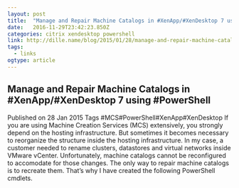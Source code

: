 ```yaml
---
layout: post
title:  "Manage and Repair Machine Catalogs in #XenApp/#XenDesktop 7 using #PowerShell · Nicholas Dille"
date:   2016-11-29T23:42:23.850Z
categories: citrix xendesktop powershell
link: http://dille.name/blog/2015/01/28/manage-and-repair-machine-catalogs-in-xenappxendesktop-7-using-powershell/
tags:
  - links
ogtype: article
---
```


## Manage and Repair Machine Catalogs in #XenApp/#XenDesktop 7 using #PowerShell
Published on 28 Jan 2015
Tags #MCS#PowerShell#XenApp#XenDesktop
If you are using Machine Creation Services (MCS) extensively, you strongly depend on the hosting infrastructure. But sometimes it becomes necessary to reorganize the structure inside the hosting infrastructure. In my case, a customer needed to rename clusters, datastores and virtual networks inside VMware vCenter. Unfortunately, machine catalogs cannot be reconfigured to accomodate for those changes. The only way to repair machine catalogs is to recreate them. That’s why I have created the following PowerShell cmdlets.

